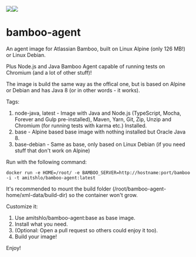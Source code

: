 [![](https://images.microbadger.com/badges/image/amitshlo/bamboo-agent.svg)](https://microbadger.com/images/amitshlo/bamboo-agent "Get your own image badge on microbadger.com")[![](https://images.microbadger.com/badges/version/amitshlo/bamboo-agent.svg)](https://microbadger.com/images/amitshlo/bamboo-agent "Get your own version badge on microbadger.com")

# bamboo-agent
An agent image for Atlassian Bamboo, built on Linux Alpine (only 126 MB!) or Linux Debian.

Plus Node.js and Java Bamboo Agent capable of running tests on Chromium (and a lot of other stuff)!

The image is build the same way as the offical one, but is based on Alpine or Debian and has Java 8 (or in other words - it works).


Tags:

1. node-java, latest - Image with Java and Node.js (TypeScript, Mocha, Forever and Gulp pre-installed), Maven, Yarn, Git, Zip, Unzip and Chromium (for running tests with karma etc.) Installed.
2. base - Alpine based base image with nothing installed but Oracle Java 8.
3. base-debian - Same as base, only based on Linux Debian (if you need stuff that don't work on Alpine)

Run with the following command:

    docker run -e HOME=/root/ -e BAMBOO_SERVER=http://hostname:port/bamboo -i -t amitshlo/bamboo-agent:latest

It's recommended to mount the build folder (/root/bamboo-agent-home/xml-data/build-dir) so the container won't grow.

Customize it:

1. Use amitshlo/bamboo-agent:base as base image.
2. Install what you need.
3. (Optional: Open a pull request so others could enjoy it too).
4. Build your image!

Enjoy!

